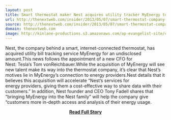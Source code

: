 ```yaml
---
layout: post
title: Smart thermostat maker Nest acquires utility tracker MyEnergy to cozy up to energy providers
url: http://thenextweb.com/insider/2013/05/07/smart-thermostat-company-nest-acquires-tracking-tool-myenergy-to-connect-with-energy-providers/
source: http://thenextweb.com/insider/2013/05/07/smart-thermostat-company-nest-acquires-tracking-tool-myenergy-to-connect-with-energy-providers/
domain: thenextweb.com
image: http://kinlane-productions.s3.amazonaws.com/ap-evangelist-site/curated/screenshots/8400_thenextweb_com.png
---
```


<p>Nest, the company behind a smart, internet-connected thermostat, has acquired utility bill tracking service MyEnergy for an undisclosed amount.This news follows the appointment of a new CFO for Nest: Tesla’s Tom vonReichbauer.While the acquisition of MyEnergy will see new talent make its way into the thermostat company, it’s clear that Nest’s motives lie in MyEnergy’s connection to energy providers.Nest details that it believes this acquisition will accelerate “Nest’s services for energy providers, giving them a cost-effective way to share data with their customers.” In addition, Nest founder and CEO Tony Fadell shares that “bringing MyEnergy into the Nest family” will help the company give “customers more in-depth access and analysis of their energy usage.</p>
<center><p><a href="http://thenextweb.com/insider/2013/05/07/smart-thermostat-company-nest-acquires-tracking-tool-myenergy-to-connect-with-energy-providers/" style='padding:25px; font-sze:18px; font-weight: bold;'>Read Full Story</a></p></center>
